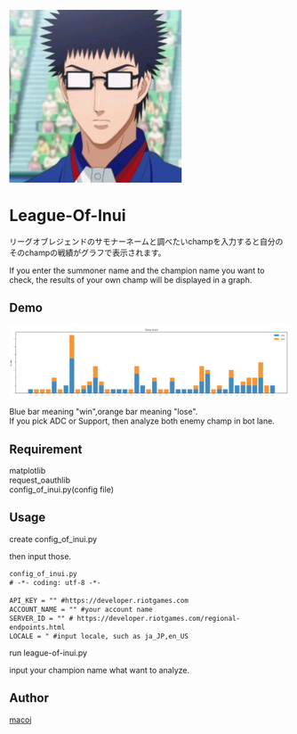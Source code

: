 ![乾](https://github.com/macoJ-J/League-Of-Inui/blob/images/inuiFace.jpg)

# League-Of-Inui
リーグオブレジェンドのサモナーネームと調べたいchampを入力すると自分のそのchampの戦績がグラフで表示されます。  
  
If you enter the summoner name and the champion name you want to check, the results of your own champ will be displayed in a graph.

## Demo
![sample](https://github.com/macoJ-J/League-Of-Inui/blob/images/sample_ver2.png)

Blue bar meaning "win",orange bar meaning "lose".  
If you pick ADC or Support, then analyze both enemy champ in bot lane.

## Requirement
matplotlib  
request_oauthlib  
config_of_inui.py(config file)

## Usage
create config_of_inui.py

then input those.
```
config_of_inui.py
# -*- coding: utf-8 -*-  
  
API_KEY = "" #https://developer.riotgames.com  
ACCOUNT_NAME = "" #your account name  
SERVER_ID = "" # https://developer.riotgames.com/regional-endpoints.html  
LOCALE = " #input locale, such as ja_JP,en_US  
```

run league-of-inui.py

input your champion name what want to analyze.

## Author

[macoj](https://github.com/macoJ-J)
